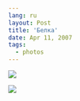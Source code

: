 ```yaml
---
lang: ru
layout: Post
title: 'Белка'
date: Apr 11, 2007
tags:
  - photos
---
```


![](http://wow.sapegin.me/3x2E463O0z0I/Sapegin-Artem-20D-2007-04-08-293-9303.jpg)

<!--more-->

![](http://wow.sapegin.me/2A3A2S1X0B18/Sapegin-Artem-20D-2007-04-08-293-9314.jpg)
